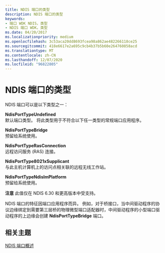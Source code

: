 ```yaml
---
title: NDIS 端口的类型
description: NDIS 端口的类型
keywords:
- 端口 WDK NDIS，类型
- NDIS 端口 WDK，类型
ms.date: 04/20/2017
ms.localizationpriority: medium
ms.openlocfilehash: 3c53aca20dd8693fcea98a862ae482266118ce25
ms.sourcegitcommit: 418e6617e2a695c9cb4b37b5b60e264760858acd
ms.translationtype: MT
ms.contentlocale: zh-CN
ms.lasthandoff: 12/07/2020
ms.locfileid: "96822805"
---
```

# <a name="types-of-ndis-ports"></a>NDIS 端口的类型





NDIS 端口可以是以下类型之一：

<a href="" id="ndisporttypeundefined"></a>**NdisPortTypeUndefined**  
默认端口类型。 将此类型用于不符合以下任一类型的常规端口应用程序。

<a href="" id="ndisporttypebridge"></a>**NdisPortTypeBridge**  
预留给系统使用。

<a href="" id="ndisporttyperasconnection"></a>**NdisPortTypeRasConnection**  
远程访问服务 (RAS) 连接。

<a href="" id="ndisporttype8021xsupplicant"></a>**NdisPortType8021xSupplicant**  
与此主机计算机上的访问点相关联的远程无线工作站。

<a href="" id="ndisporttypendisimplatform"></a>**NdisPortTypeNdisImPlatform**  
预留给系统使用。

**注意**  此值仅在 NDIS 6.30 和更高版本中受支持。

 

NDIS 端口的特征因端口应用程序而异。 例如，对于桥接口，当中间驱动程序的协议边缘绑定到需要第三层桥的物理微型端口适配器时，中间驱动程序的小型端口驱动程序的上边缘会创建 **NdisPortTypeBridge** 端口。

## <a name="related-topics"></a>相关主题


[NDIS 端口概述](overview-of-ndis-ports.md)

 

 






